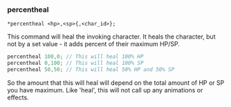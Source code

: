 ### percentheal
```
*percentheal <hp>,<sp>{,<char_id>};
```

This command will heal the invoking character. It heals the character, but not
by a set value - it adds percent of their maximum HP/SP.

```c
percentheal 100,0; // This will heal 100% HP
percentheal 0,100; // This will heal 100% SP
percentheal 50,50; // This will heal 50% HP and 50% SP
```

So the amount that this will heal will depend on the total amount of HP or SP
you have maximum. Like 'heal', this will not call up any animations or effects.
